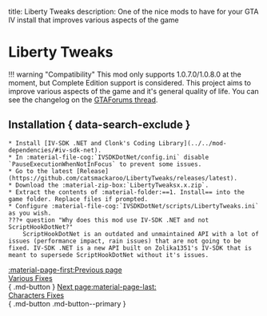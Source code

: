 title: Liberty Tweaks
description: One of the nice mods to have for your GTA IV install that improves various aspects of the game

# Liberty Tweaks
!!! warning "Compatibility"
    This mod only supports 1.0.7.0/1.0.8.0 at the moment, but Complete Edition support is considered.
This project aims to improve various aspects of the game and it's general quality of life. You can see the changelog on the [GTAForums thread](https://gtaforums.com/topic/991160-liberty-tweaks/).

## Installation { data-search-exclude }
    * Install [IV-SDK .NET and Clonk's Coding Library](../../mod-dependencies/#iv-sdk-net).
    * In :material-file-cog:`IVSDKDotNet/config.ini` disable `PauseExecutionWhenNotInFocus` to prevent some issues.
    * Go to the latest [Release](https://github.com/catsmackaroo/LibertyTweaks/releases/latest).
    * Download the :material-zip-box:`LibertyTweaksx.x.zip`.
    * Extract the contents of :material-folder:==1. Install== into the game folder. Replace files if prompted.
    * Configure :material-file-cog:`IVSDKDotNet/scripts/LibertyTweaks.ini` as you wish.
    ???+ question "Why does this mod use IV-SDK .NET and not ScriptHookDotNet?"
        ScriptHookDotNet is an outdated and unmaintained API with a lot of issues (performance impact, rain issues) that are not going to be fixed. IV-SDK .NET is a new API built on Zolika1351's IV-SDK that is meant to supersede ScriptHookDotNet without it's issues.

[:material-page-first:Previous page <br>Various Fixes</br>](variousfixes.md){ .md-button } [Next page:material-page-last: <br>Characters Fixes</br>](characterfixes.md){ .md-button .md-button--primary }